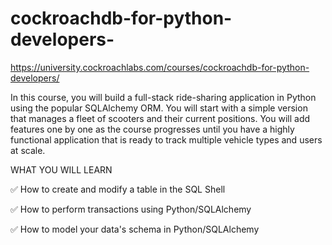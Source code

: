 # cockroachdb-for-python-developers-

https://university.cockroachlabs.com/courses/cockroachdb-for-python-developers/


In this course, you will build a full-stack ride-sharing application in Python using the popular SQLAlchemy ORM. You will start with a simple version that manages a fleet of scooters and their current positions. You will add features one by one as the course progresses until you have a highly functional application that is ready to track multiple vehicle types and users at scale.

WHAT YOU WILL LEARN

✅ How to create and modify a table in the SQL Shell

✅ How to perform transactions using Python/SQLAlchemy

✅ How to model your data's schema in Python/SQLAlchemy

